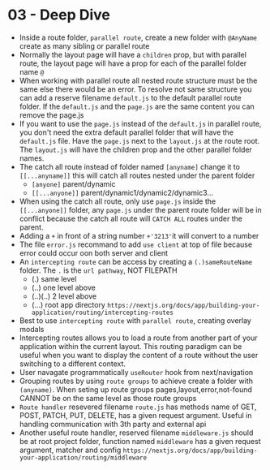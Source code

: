 # 03 - Deep Dive

- Inside a route folder, `parallel route`, create a new folder with `@AnyName` create as many sibling or parallel route
- Normally the layout page will have a `children` prop, but with parallel route, the layout page will have a prop for each of the parallel folder name `@`
- When working with parallel route all nested route structure must be the same else there would be an error. To resolve not same structure you can add a reserve filename `default.js` to the default parallel route folder. If the `default.js` and the `page.js` are the same content you can remove the page.js
- If you want to use the `page.js` instead of the `default.js` in parallel route, you don't need the extra default parallel folder that will have the `default.js` file. Have the `page.js` next to the `layout.js` at the route root. The `layout.js` will have the children prop and the other parallel folder names. 
- The catch all route instead of folder named `[anyname]` change it to `[[...anyname]]` this will catch all routes nested under the parent folder
  - `[anyone]` parent/dynamic
  - `[[...anyone]]` parent/dynamic1/dynamic2/dynamic3...
- When using the catch all route, only use `page.js` inside the `[[...anyone]]` folder, any `page.js` under the parent route folder will be in conflict because the catch all route will `CATCH ALL` routes under the parent.
- Adding a `+` in front of a string number `+'3213'`it will convert to a number
- The file `error.js` recommand to add `use client` at top of file because error could occur oon both server and client
- An `intercepting route` can be access by creating a `(.)sameRouteName` folder. The `.` is the `url pathway`, NOT FILEPATH
  - (.) same level
  - (..) one level above
  - (..)(..) 2 level above
  - (...) root app directory
  `https://nextjs.org/docs/app/building-your-application/routing/intercepting-routes`
- Best to use `intercepting route` with `parallel route`, creating overlay modals
- Intercepting routes allows you to load a route from another part of your application within the current layout. This routing paradigm can be useful when you want to display the content of a route without the user switching to a different context.
- User navagate programmatically `useRouter` hook from next/navigation
- Grouping routes by using `route groups` to achieve create a folder with `(anyname)`. When seting up route groups pages,layout,error,not-found CANNOT be on the same level as those route groups
- `Route handler` resevered filename `route.js` has methods name of GET, POST, PATCH, PUT, DELETE, has a given request argument. Useful in handling communication with 3th party and external api
- Another useful route handler, reserved filename `middleware.js` should be at root project folder, function named `middleware` has a given request argument, matcher and config `https://nextjs.org/docs/app/building-your-application/routing/middleware`

  